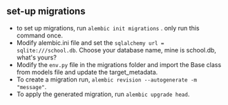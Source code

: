 ## set-up migrations

- to set up migrations, run `alembic init migrations` . only run this command once.
- Modify alembic.ini file and set the `sqlalchemy url = sqlite:///school.db`. Choose your database name, mine is school.db, what's yours?
- Modify the `env.py` file in the migrations folder and import the Base class from models file and update the target_metadata.
- To create a migration run, `alembic revision --autogenerate -m "message"`.
- To apply the generated migration, run `alembic upgrade head`.
